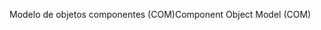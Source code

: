 <span data-ttu-id="97477-101">Modelo de objetos componentes (COM)</span><span class="sxs-lookup"><span data-stu-id="97477-101">Component Object Model (COM)</span></span>